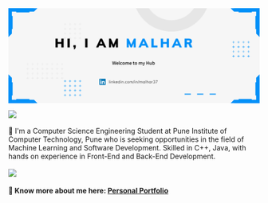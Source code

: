 
<a href="https://malharportfolio.netlify.app/" target="_blank">
 <img align="center" src="https://github.com/Malhar37/Malhar37/blob/main/intro.png" />
</a>



![](https://komarev.com/ghpvc/?username=your-github-Malhar37&color=blueviolet)

🎯 I'm a Computer Science Engineering Student at Pune Institute of Computer Technology, Pune who is seeking opportunities in the field of Machine Learning and Software Development. Skilled in C++, Java, with hands on experience in Front-End and Back-End Development.

<a href="https://github.com/malhar37">
  <img align="center" src="https://github-readme-stats.vercel.app/api/top-langs/?username=Malhar37&theme=default&langs_count=8&layout=compact" />
</a>


#### 🔗 Know more about me here: [Personal Portfolio](https://malhartec.web.app/)
